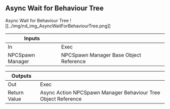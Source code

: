 ## Async Wait for Behaviour Tree
Async Wait for Behaviour Tree
![[../img/nd_img_AsyncWaitForBehaviourTree.png]]

|Inputs||
|--|--|
| In | Exec |
| NPCSpawn Manager | NPCSpawn Manager Base Object Reference |

|Outputs||
|--|--|
| Out | Exec |
| Return Value | Async Action NPCSpawn Manager Behaviour Tree Object Reference |
